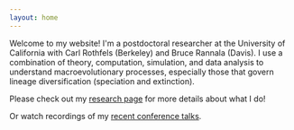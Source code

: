 ```yaml
---
layout: home
---
```


Welcome to my website!
I'm a postdoctoral researcher at the University of California with Carl Rothfels (Berkeley) and Bruce Rannala (Davis).
I use a combination of theory, computation, simulation, and data analysis to understand macroevolutionary processes, especially those that govern lineage diversification (speciation and extinction).

Please check out my [research page](/pages/research) for more details about what I do!

Or watch recordings of my [recent conference talks](/pages/talks).
